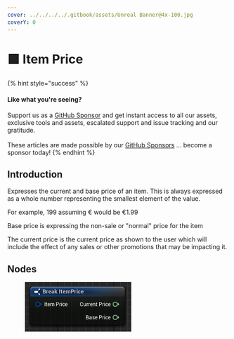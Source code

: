 ```yaml
---
cover: ../../../../.gitbook/assets/Unreal Banner@4x-100.jpg
coverY: 0
---
```


# 🟩 Item Price

{% hint style="success" %}
#### Like what you're seeing?

Support us as a [GitHub Sponsor](../../../../become-a-sponsor/) and get instant access to all our assets, exclusive tools and assets, escalated support and issue tracking and our gratitude.\
\
These articles are made possible by our [GitHub Sponsors](../../../../become-a-sponsor/) ... become a sponsor today!
{% endhint %}

## Introduction

Expresses the current and base price of an item. This is always expressed as a whole number representing the smallest element of the value.

For example, 199 assuming € would be €1.99

Base price is expressing the non-sale or "normal" price for the item

The current price is the current price as shown to the user which will include the effect of any sales or other promotions that may be impacting it.

## Nodes

<figure><img src="../../../../.gitbook/assets/image (18) (1) (1).png" alt=""><figcaption></figcaption></figure>

